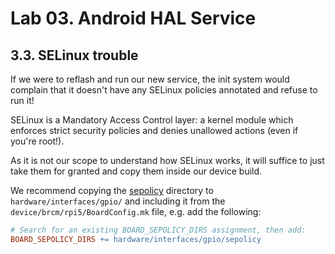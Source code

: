 # Lab 03. Android HAL Service

## 3.3. SELinux trouble

If we were to reflash and run our new service, the init system would complain
that it doesn't have any SELinux policies annotated and refuse to run it!

SELinux is a Mandatory Access Control layer: a kernel module which
enforces strict security policies and denies unallowed actions (even if you're
root!).

As it is not our scope to understand how SELinux works, it will suffice to just
take them for granted and copy them inside our device build.

We recommend copying the [sepolicy](./files/gpio/sepolicy) directory to
`hardware/interfaces/gpio/` and including it from the
`device/brcm/rpi5/BoardConfig.mk` file, e.g. add the following:

```mk
# Search for an existing BOARD_SEPOLICY_DIRS assignment, then add:
BOARD_SEPOLICY_DIRS += hardware/interfaces/gpio/sepolicy
```

